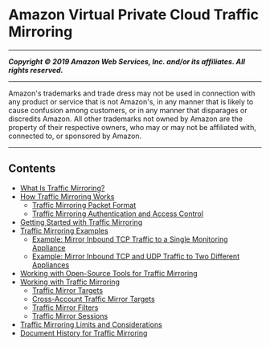 # Amazon Virtual Private Cloud Traffic Mirroring

-----
*****Copyright &copy; 2019 Amazon Web Services, Inc. and/or its affiliates. All rights reserved.*****

-----
Amazon's trademarks and trade dress may not be used in 
     connection with any product or service that is not Amazon's, 
     in any manner that is likely to cause confusion among customers, 
     or in any manner that disparages or discredits Amazon. All other 
     trademarks not owned by Amazon are the property of their respective
     owners, who may or may not be affiliated with, connected to, or 
     sponsored by Amazon.

-----
## Contents
+ [What Is Traffic Mirroring?](what-is-traffic-mirroring.md)
+ [How Traffic Mirroring Works](traffic-mirroring-how-it-works.md)
   + [Traffic Mirroring Packet Format](traffic-mirroring-sessions.md)
   + [Traffic Mirroring Authentication and Access Control](traffic-mirroring-security.md)
+ [Getting Started with Traffic Mirroring](traffic-mirroring-getting-started.md)
+ [Traffic Mirroring Examples](Traffic_Mirroring_Scenarios.md)
   + [Example: Mirror Inbound TCP Traffic to a Single Monitoring Appliance](tm-example-inbound-tcp.md)
   + [Example: Mirror Inbound TCP and UDP Traffic to Two Different Appliances](tm-example-inbound-tcp-udp.md)
+ [Working with Open-Source Tools for Traffic Mirroring](tm-example-open-source.md)
+ [Working with Traffic Mirroring](working-with-traffic-mirroring.md)
   + [Traffic Mirror Targets](traffic-mirroring-target.md)
   + [Cross-Account Traffic Mirror Targets](cross-account-traffic-mirroring-targets.md)
   + [Traffic Mirror Filters](traffic-mirroring-filter.md)
   + [Traffic Mirror Sessions](traffic-mirroring-session.md)
+ [Traffic Mirroring Limits and Considerations](traffic-mirroring-considerations.md)
+ [Document History for Traffic Mirroring](doc-history.md)